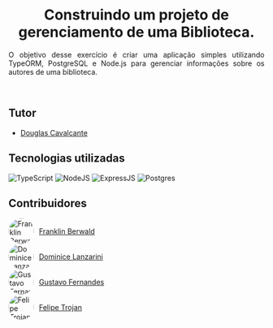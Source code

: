 <h1 align="center">
  Construindo um projeto de gerenciamento de uma Biblioteca.
</h1>

<p align="justify">O objetivo desse exercício é criar uma aplicação simples utilizando TypeORM, PostgreSQL e Node.js para gerenciar informações sobre os autores de uma biblioteca.  </p> 


<br/>

## Tutor

- [Douglas Cavalcante](https://github.com/douglas-cavalcante)

##  Tecnologias utilizadas
![TypeScript](https://img.shields.io/badge/typescript-%23007ACC.svg?style=for-the-badge&logo=typescript&logoColor=white)
![NodeJS](https://img.shields.io/badge/node.js-6DA55F?style=for-the-badge&logo=node.js&logoColor=white)
![ExpressJS](https://img.shields.io/badge/Express%20js-000000?style=for-the-badge&logo=express&logoColor=white)
![Postgres](https://img.shields.io/badge/postgres-%23316192.svg?style=for-the-badge&logo=postgresql&logoColor=white)

##  Contribuidores

<ul style="list-style: none; padding: 0;">
  <li>
    <a href="https://github.com/frankberwald" style="display: flex; align-items: center; gap: 10px;">
      <img src="https://avatars.githubusercontent.com/u/127545990?v=4" alt="Franklin Berwald" style="width: 50px; height: 50px; border-radius: 25px;"> 
      Franklin Berwald
    </a>
  </li>
  <li>
    <a href="https://github.com/DominiceLanzarini" style="display: flex; align-items: center; gap: 10px;">
      <img src="https://avatars.githubusercontent.com/u/175992376?v=4" alt="Dominice Lanzarini" style="width: 50px; height: 50px; border-radius: 25px;">
      Dominice Lanzarini
    </a>
  </li>
  <li>
    <a href="https://github.com/Gusstavosf" style="display: flex; align-items: center; gap: 10px;">
      <img src="https://avatars.githubusercontent.com/u/102191561?v=4" alt="Gustavo Fernandes" style="width: 50px; height: 50px; border-radius: 25px;">
      Gustavo Fernandes
    </a>
  </li>
  <li>
    <a href="https://github.com/fetrojan" style="display: flex; align-items: center; gap: 10px;">
      <img src="https://avatars.githubusercontent.com/u/97450797?v=4" alt="Felipe Trojan" style="width: 50px; height: 50px; border-radius: 25px;">
      Felipe Trojan
    </a>
  </li>
</ul>

